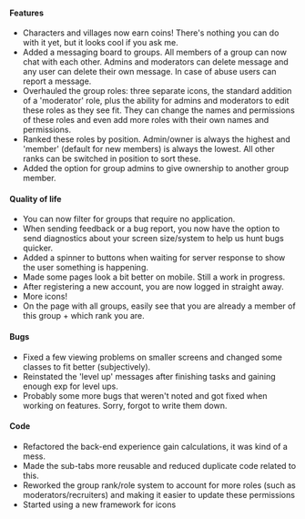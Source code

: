 #### Features
-   Characters and villages now earn coins! There's nothing you can do with it yet, but it looks cool if you ask me.
-   Added a messaging board to groups. All members of a group can now chat with each other. Admins and moderators can delete message and any user can delete their own message. In case of abuse users can report a message.
-   Overhauled the group roles: three separate icons, the standard addition of a 'moderator' role, plus the ability for admins and moderators to edit these roles as they see fit. They can change the names and permissions of these roles and even add more roles with their own names and permissions.
-   Ranked these roles by position. Admin/owner is always the highest and 'member' (default for new members) is always the lowest. All other ranks can be switched in position to sort these.
-   Added the option for group admins to give ownership to another group member.

#### Quality of life
-   You can now filter for groups that require no application.
-   When sending feedback or a bug report, you now have the option to send diagnostics about your screen size/system to help us hunt bugs quicker.
-   Added a spinner to buttons when waiting for server response to show the user something is happening.
-   Made some pages look a bit better on mobile. Still a work in progress.
-   After registering a new account, you are now logged in straight away.
-   More icons!
-   On the page with all groups, easily see that you are already a member of this group + which rank you are.

#### Bugs
-   Fixed a few viewing problems on smaller screens and changed some classes to fit better (subjectively).
-   Reinstated the 'level up' messages after finishing tasks and gaining enough exp for level ups.
-   Probably some more bugs that weren't noted and got fixed when working on features. Sorry, forgot to write them down.

#### Code
-   Refactored the back-end experience gain calculations, it was kind of a mess.
-   Made the sub-tabs more reusable and reduced duplicate code related to this.
-   Reworked the group rank/role system to account for more roles (such as moderators/recruiters) and making it easier to update these permissions
-   Started using a new framework for icons